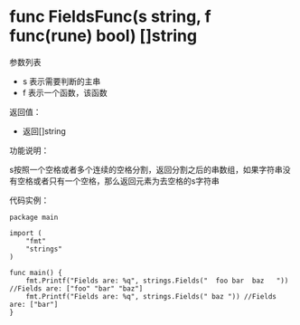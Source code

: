 # func FieldsFunc(s string, f func(rune) bool) []string

参数列表

- s 表示需要判断的主串
- f 表示一个函数，该函数 

返回值：

- 返回[]string 

功能说明：

s按照一个空格或者多个连续的空格分割，返回分割之后的串数组，如果字符串没有空格或者只有一个空格，那么返回元素为去空格的s字符串

代码实例：

	package main
	
	import (
		"fmt"
		"strings"
	)
	
	func main() {
		fmt.Printf("Fields are: %q", strings.Fields("  foo bar  baz   ")) //Fields are: ["foo" "bar" "baz"]
		fmt.Printf("Fields are: %q", strings.Fields(" baz ")) //Fields are: ["bar"]
	}

